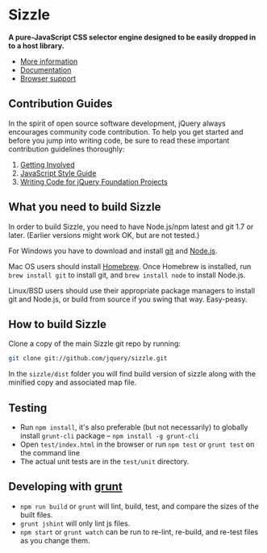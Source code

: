 # Sizzle

__A pure-JavaScript CSS selector engine designed to be easily dropped in to a host library.__

- [More information](http://sizzlejs.com/)
- [Documentation](https://github.com/jquery/sizzle/wiki/Sizzle-Documentation)
- [Browser support](https://github.com/jquery/sizzle/wiki/Sizzle-Documentation#wiki-browsers)

Contribution Guides
---------------------------

In the spirit of open source software development, jQuery always encourages community code contribution. To help you get started and before you jump into writing code, be sure to read these important contribution guidelines thoroughly:

1. [Getting Involved](http://contribute.jquery.org/)
2. [JavaScript Style Guide](http://contribute.jquery.org/style-guide/js/)
3. [Writing Code for jQuery Foundation Projects](http://contribute.jquery.org/code/)

What you need to build Sizzle
---------------------------

In order to build Sizzle, you need to have Node.js/npm latest and git 1.7 or later.
(Earlier versions might work OK, but are not tested.)

For Windows you have to download and install [git](http://git-scm.com/downloads) and [Node.js](http://nodejs.org/download/).

Mac OS users should install [Homebrew](http://mxcl.github.com/homebrew/). Once Homebrew is installed, run `brew install git` to install git,
and `brew install node` to install Node.js.

Linux/BSD users should use their appropriate package managers to install git and Node.js, or build from source
if you swing that way. Easy-peasy.


How to build Sizzle
----------------------------

Clone a copy of the main Sizzle git repo by running:

```bash
git clone git://github.com/jquery/sizzle.git
```

In the `sizzle/dist` folder you will find build version of sizzle along with the minified copy and associated map file.

Testing
----------------------------

- Run `npm install`, it's also preferable (but not necessarily) to globally install `grunt-cli` package – `npm install -g grunt-cli`
- Open `test/index.html` in the browser or run `npm test` or `grunt test` on the command line
- The actual unit tests are in the `test/unit` directory.

Developing with [grunt](http://gruntjs.com)
----------------------------

- `npm run build` or `grunt` will lint, build, test, and compare the sizes of the built files.
- `grunt jshint` will only lint js files.
- `npm start` or `grunt watch` can be run to re-lint, re-build, and re-test files as you change them.
